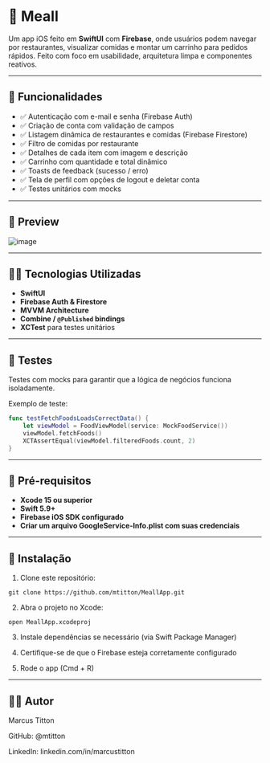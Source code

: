 # 🍔 Meall

Um app iOS feito em **SwiftUI** com **Firebase**, onde usuários podem navegar por restaurantes, visualizar comidas e montar um carrinho para pedidos rápidos. Feito com foco em usabilidade, arquitetura limpa e componentes reativos.

---

## 🚀 Funcionalidades

- ✅ Autenticação com e-mail e senha (Firebase Auth)
- ✅ Criação de conta com validação de campos
- ✅ Listagem dinâmica de restaurantes e comidas (Firebase Firestore)
- ✅ Filtro de comidas por restaurante
- ✅ Detalhes de cada item com imagem e descrição
- ✅ Carrinho com quantidade e total dinâmico
- ✅ Toasts de feedback (sucesso / erro)
- ✅ Tela de perfil com opções de logout e deletar conta
- ✅ Testes unitários com mocks

---

## 📸 Preview

![image](https://github.com/user-attachments/assets/d1cdef12-113a-4958-a57a-7ffaf348a547)

---

## 🧑‍💻 Tecnologias Utilizadas

- **SwiftUI**
- **Firebase Auth & Firestore**
- **MVVM Architecture**
- **Combine / `@Published` bindings**
- **XCTest** para testes unitários

---

## 🧪 Testes

Testes com mocks para garantir que a lógica de negócios funciona isoladamente.

Exemplo de teste:
```swift
func testFetchFoodsLoadsCorrectData() {
    let viewModel = FoodViewModel(service: MockFoodService())
    viewModel.fetchFoods()
    XCTAssertEqual(viewModel.filteredFoods.count, 2)
}
```

---

## 📝 Pré-requisitos

- **Xcode 15 ou superior**
- **Swift 5.9+**
- **Firebase iOS SDK configurado**
- **Criar um arquivo GoogleService-Info.plist com suas credenciais**

---

## 🔧 Instalação

1. Clone este repositório:

```
git clone https://github.com/mtitton/MeallApp.git
```

2. Abra o projeto no Xcode:

```
open MeallApp.xcodeproj
```

3. Instale dependências se necessário (via Swift Package Manager)

4. Certifique-se de que o Firebase esteja corretamente configurado

5. Rode o app (Cmd + R)

---

## 🙋‍♂️ Autor

Marcus Titton

GitHub: @mtitton

LinkedIn: linkedin.com/in/marcustitton



